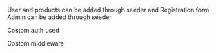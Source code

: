 User and products can be added through seeder and Registration form
Admin can be added through seeder

Costom auth used

Costom middleware

